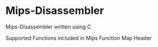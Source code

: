 # Mips-Disassembler

Mips-Disassembler written using C 
 
Supported Functions included in Mips Function Map Header

